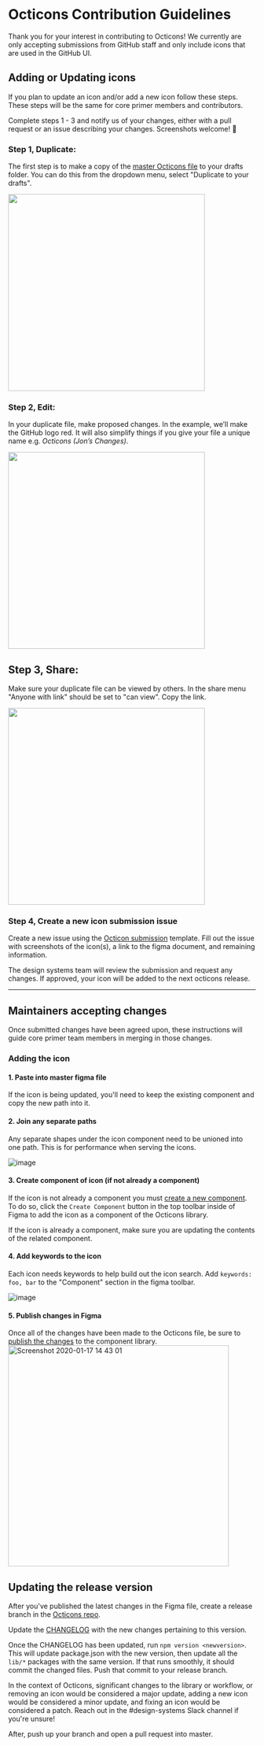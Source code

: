 # Octicons Contribution Guidelines
Thank you for your interest in contributing to Octicons! We currently are only accepting submissions from GitHub staff and only include icons that are used in the GitHub UI.

## Adding or Updating icons

If you plan to update an icon and/or add a new icon follow these steps. These steps will be the same for core primer members and contributors.

Complete steps 1 - 3 and notify us of your changes, either with a pull request or an issue describing your changes. Screenshots welcome! 🎉

### Step 1, Duplicate:

The first step is to make a copy of the [master Octicons file][master-octicons] to your drafts folder. You can do this from the dropdown menu, select "Duplicate to your drafts".

[<img src="https://user-images.githubusercontent.com/54012/37802948-c10dca06-2de9-11e8-98c3-dd45cd561865.gif" width="400"/>](https://user-images.githubusercontent.com/54012/37802948-c10dca06-2de9-11e8-98c3-dd45cd561865.gif)

### Step 2, Edit:

In your duplicate file, make proposed changes. In the example, we’ll make the GitHub logo red. It will also simplify things if you give your file a unique name e.g. _Octicons (Jon’s Changes)_.

[<img src="https://user-images.githubusercontent.com/54012/37803022-14d1a0fe-2dea-11e8-862d-b7ef22c918cf.gif" width="400"/>](https://user-images.githubusercontent.com/54012/37803022-14d1a0fe-2dea-11e8-862d-b7ef22c918cf.gif)

## Step 3, Share:

Make sure your duplicate file can be viewed by others. In the share menu "Anyone with link" should be set to "can view". Copy the link.

[<img src="https://user-images.githubusercontent.com/54012/37803059-3ca54432-2dea-11e8-8c27-36c83a2dc5cb.gif" width="400"/>](https://user-images.githubusercontent.com/54012/37803059-3ca54432-2dea-11e8-8c27-36c83a2dc5cb.gif)

### Step 4, Create a new icon submission issue

Create a new issue using the [Octicon submission](https://github.com/primer/octicons/issues/new?template=octicon-submission.md) template. Fill out the issue with screenshots of the icon(s), a link to the figma document, and remaining information.

The design systems team will review the submission and request any changes. If approved, your icon will be added to the next octicons release.


---

## Maintainers accepting changes

Once submitted changes have been agreed upon, these instructions will guide core primer team members in merging in those changes.

### Adding the icon

#### 1. Paste into master figma file

If the icon is being updated, you'll need to keep the existing component and copy the new path into it.

#### 2. Join any separate paths

Any separate shapes under the icon component need to be unioned into one path. This is for performance when serving the icons.

![image](https://user-images.githubusercontent.com/54012/72647901-7c9a7e80-392e-11ea-9e9b-08c4b8e1af0c.png)


#### 3. Create component of icon (if not already a component)

If the icon is not already a component you must [create a new component](https://help.figma.com/hc/en-us/articles/360038665934). To do so, click the `Create Component` button in the top toolbar inside of Figma to add the icon as a component of the Octicons library. 

If the icon is already a component, make sure you are updating the contents of the related component.

#### 4. Add keywords to the icon

Each icon needs keywords to help build out the icon search. Add `keywords: foo, bar` to the "Component" section in the figma toolbar.

![image](https://user-images.githubusercontent.com/54012/72647771-26c5d680-392e-11ea-9167-462d5bb27936.png)

#### 5. Publish changes in Figma

Once all of the changes have been made to the Octicons file, be sure to [publish the changes](https://help.figma.com/hc/en-us/articles/360038682574-Publish-Changes-to-a-Team-Library) to the component library.
<img width="449" alt="Screenshot 2020-01-17 14 43 01" src="https://user-images.githubusercontent.com/10384315/72651266-b4f28a80-3937-11ea-92db-ae51eb99c68e.png">


## Updating the release version

After you've published the latest changes in the Figma file, create a release branch in the [Octicons repo](https://github.com/primer/octicons).

Update the [CHANGELOG](https://github.com/primer/octicons/blob/master/CHANGELOG.md) with the new changes pertaining to this version.

Once the CHANGELOG has been updated, run `npm version <newversion>`. This will update package.json with the new version, then update all the `lib/*` packages with the same version. If that runs smoothly, it should commit the changed files. Push that commit to your release branch.

In the context of Octicons, significant changes to the library or workflow, or removing an icon would be considered a major update, adding a new icon would be considered a minor update, and fixing an icon would be considered a patch. Reach out in the #design-systems Slack channel if you're unsure!

After, push up your branch and open a pull request into master.

[master-octicons]: https://www.figma.com/file/FP7lqd1V00LUaT5zvdklkkZr/Octicons
